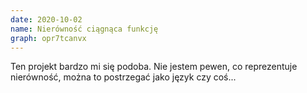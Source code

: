 ```yaml
---
date: 2020-10-02
name: Nierówność ciągnąca funkcję
graph: opr7tcanvx
---
```


Ten projekt bardzo mi się podoba. Nie jestem pewen, co reprezentuje nierówność, można to postrzegać jako język czy coś...
